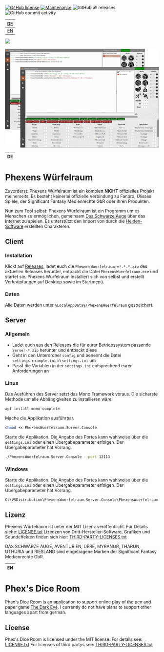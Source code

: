 [![GitHub license](https://img.shields.io/github/license/Naereen/StrapDown.js.svg)](https://github.com/markuskonojacki/PhexensWuerfelraum/blob/master/LICENSE)
[![Maintenance](https://img.shields.io/badge/Maintained%3F-yes-green.svg)](https://github.com/markuskonojacki/PhexensWuerfelraum/graphs/contributors)
![GitHub all releases](https://img.shields.io/github/downloads/markuskonojacki/PhexensWuerfelraum/total)
![GitHub commit activity](https://img.shields.io/github/commit-activity/y/markuskonojacki/PhexensWuerfelraum)

| [DE](#phexens-würfelraum)
|:---|
| [EN](#phexs-dice-room)

![](Ui/Ui.Desktop/Resources/AppIcon.ico)

![](screenshot.png)

| DE |
|:---|

# Phexens Würfelraum
Zuvorderst: Phexens Würfelraum ist ein komplett __NICHT__ offizielles Projekt meinerseits. Es besteht keinerlei offizielle Verbindung zu Fanpro, Ulisses Spiele, der Significant Fantasy Medienrechte GbR oder ihren Produkten.

Nun zum Tool selbst: Phexens Würfelraum ist ein Programm um es Menschen zu ermöglichen, gemeinsam [Das Schwarze Auge](http://www.ulisses-spiele.de/sortiment/rollenspiele/das-schwarze-auge/) über das Internet zu spielen. Es unterstützt den Import von durch die [Helden-Software](https://www.helden-software.de/) erstellten Charakteren.

## Client

### Installation

Klickt auf [Releases](https://github.com/markuskonojacki/PhexensWuerfelraum/releases/latest), ladet euch die `PhexensWuerfelraum-v*.*.*.zip` des aktuellen Releases herunter, entpackt die Datei `PhexensWuerfelraum.exe` und startet sie. Phexens Würfelraum installiert sich von selbst und erstellt Verknüpfungen auf Desktop sowie im Startmenü.

### Daten
Alle Daten werden unter `%LocalAppData%/PhexensWuerfelraum` gespeichert.

## Server

### Allgemein

- Ladet euch aus den [Releases](https://github.com/markuskonojacki/PhexensWuerfelraum/releases/latest) die für eurer Betriebssystem passende `Server-*.zip` herunter und entpackt diese
- Geht in den Unterordner `config` und benennt die Datei `settings.example.ini` in `settings.ini` um
- Passt die Variablen in der `settings.ini` entsprechend eurer Anforderungen an

### Linux

Das Ausführen des Server setzt das Mono Framework voraus. Die sicherste Methode um alle Abhängigkeiten zu installieren wäre:
```bash
apt install mono-complete
```

Mache die Applikation ausführbar.
```bash
chmod +x PhexensWuerfelraum.Server.Console
```

Starte die Applikation. Die Angabe des Portes kann wahlweise über die `settings.ini` oder einen Übergabeparameter erfolgen. Der Übergabeparameter hat Vorrang.
```bash
./PhexensWuerfelraum.Server.Console --port 12113
```

### Windows

Starte die Applikation. Die Angabe des Portes kann wahlweise über die `settings.ini` oder einen Übergabeparameter erfolgen. Der Übergabeparameter hat Vorrang.
```bash
C:\VSDistribution\PhexensWuerfelraum.Server.Console\PhexensWuerfelraum.Server.Console.exe --port 12113
```

## Lizenz

Phexens Würfelraum ist unter der MIT Lizenz veröffentlicht. 
Für Details siehe: [LICENSE.txt](LICENSE.txt)
Lizenzen von Dritt-Hersteller-Software, Grafiken und Soundeffekten finden sich hier: [THIRD-PARTY-LICENSES.txt](THIRD-PARTY-LICENSES.txt)

DAS SCHWARZE AUGE, AVENTURIEN, DERE, MYRANOR, THARUN, UTHURIA und RIESLAND sind eingetragene Marken der Significant Fantasy Medienrechte GbR.

| EN |
|:---|

# Phex's Dice Room
Phex's Dice Room is an application to support online play of the pen and paper game [The Dark Eye](https://www.ulisses-us.com/games/the-dark-eye/).
I currently do not have plans to support other languages apart from german.

## License
Phex's Dice Room is licensed under the MIT license.
For details see: [LICENSE.txt](LICENSE.txt)
For licenses of third partys see: [THIRD-PARTY-LICENSES.txt](THIRD-PARTY-LICENSES.txt)
